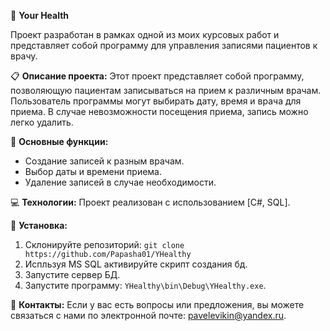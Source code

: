 🏥 **Your Health**

Проект разработан в рамках одной из моих курсовых работ и представляет собой программу для управления записями пациентов к врачу.

📋 **Описание проекта:**
Этот проект представляет собой программу, позволяющую пациентам записываться на прием к различным врачам. Пользователь программы могут выбирать дату, время и врача для приема. В случае невозможности посещения приема, запись можно легко удалить.

🎯 **Основные функции:**
- Создание записей к разным врачам.
- Выбор даты и времени приема.
- Удаление записей в случае необходимости.

💻 **Технологии:**
Проект реализован с использованием [C#, SQL].

🔧 **Установка:**
1. Склонируйте репозиторий: `git clone https://github.com/Papasha01/YHealthy`
2. Испльзуя MS SQL активируйте скрипт создания бд.
3. Запустите сервер БД.
4. Запустите программу: `YHealthy\bin\Debug\YHealthy.exe`.

📧 **Контакты:**
Если у вас есть вопросы или предложения, вы можете связаться с нами по электронной почте: pavelevikin@yandex.ru.

